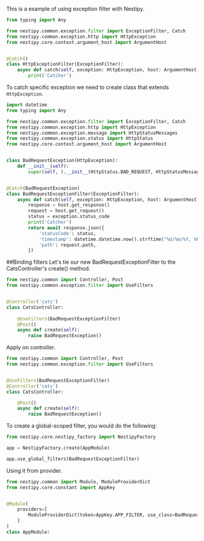 This is a example of using exception filter with Nestipy.

```python
from typing import Any

from nestipy.common.exception.filter import ExceptionFilter, Catch
from nestipy.common.exception.http import HttpException
from nestipy.core.context.argument_host import ArgumentHost


@Catch()
class HttpExceptionFilter(ExceptionFilter):
    async def catch(self, exception: HttpException, host: ArgumentHost) -> Any:
        print('Catcher')
```

To catch specific exception we need to create class that extends `HttpException`.

```python
import datetime
from typing import Any

from nestipy.common.exception.filter import ExceptionFilter, Catch
from nestipy.common.exception.http import HttpException
from nestipy.common.exception.message import HttpStatusMessages
from nestipy.common.exception.status import HttpStatus
from nestipy.core.context.argument_host import ArgumentHost


class BadRequestException(HttpException):
    def __init__(self):
        super(self, ).__init__(HttpStatus.BAD_REQUEST, HttpStatusMessages.BAD_REQUEST)


@Catch(BadRequestException)
class BadRequestExceptionFilter(ExceptionFilter):
    async def catch(self, exception: HttpException, host: ArgumentHost) -> Any:
        response = host.get_response()
        request = host.get_request()
        status = exception.status_code
        print('Catcher')
        return await response.json({
            'statusCode': status,
            'timestamp': datetime.datetime.now().strftime("%d/%m/%Y, %H:%M:%S"),
            'path': request.path,
        })

```

##Binding filters
Let's tie our new BadRequestExceptionFilter to the CatsController's create() method.

```python
from nestipy.common import Controller, Post
from nestipy.common.exception.filter import UseFilters


@Controller('cats')
class CatsController:
    
    @UseFilters(BadRequestExceptionFilter)
    @Post()
    async def create(self):
        raise BadRequestException()
```

Apply on controller.
```python
from nestipy.common import Controller, Post
from nestipy.common.exception.filter import UseFilters


@UseFilters(BadRequestExceptionFilter)
@Controller('cats')
class CatsController:

    @Post()
    async def create(self):
        raise BadRequestException()
```

To create a global-scoped filter, you would do the following:

```python
from nestipy.core.nestipy_factory import NestipyFactory

app = NestipyFactory.create(AppModule)

app.use_global_filters(BadRequestExceptionFilter)
```


Using it from provider.

```python
from nestipy.common import Module, ModuleProviderDict
from nestipy.core.constant import AppKey


@Module(
    providers=[
        ModuleProviderDict(token=AppKey.APP_FILTER, use_class=BadRequestExceptionFilter)
    ]
)
class AppModule:



```